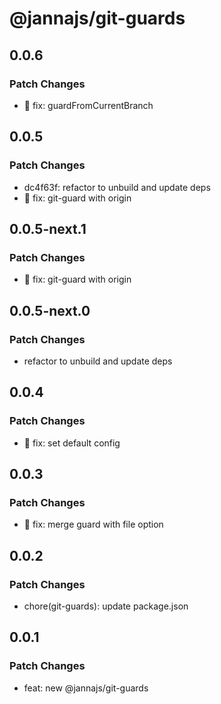 # @jannajs/git-guards

## 0.0.6

### Patch Changes

- 🐛 fix: guardFromCurrentBranch

## 0.0.5

### Patch Changes

- dc4f63f: refactor to unbuild and update deps
- 🐛 fix: git-guard with origin

## 0.0.5-next.1

### Patch Changes

- 🐛 fix: git-guard with origin

## 0.0.5-next.0

### Patch Changes

- refactor to unbuild and update deps

## 0.0.4

### Patch Changes

- 🐛 fix: set default config

## 0.0.3

### Patch Changes

- 🐛 fix: merge guard with file option

## 0.0.2

### Patch Changes

- chore(git-guards): update package.json

## 0.0.1

### Patch Changes

- feat: new @jannajs/git-guards
